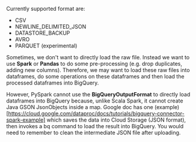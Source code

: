 Currently supported format are: 
  * CSV
  * NEWLINE_DELIMITED_JSON
  * DATASTORE_BACKUP
  * AVRO
  * PARQUET (experimental)

Sometimes, we don't want to directly load the raw file. Instead we want to use **Spark** or **Pandas** to do some pre-processing (e.g. drop duplicates, adding new columns). Therefore, we may want to load these raw files into dataframes, do some operations on these dataframes and then load the processed dataframes into BigQuery. 

However, PySpark cannot use the **BigQueryOutputFormat** to directly load dataframes into BigQuery because, unlike Scala Spark, it cannot create Java GSON JsonObjects inside a map. Google doc has one (example)[https://cloud.google.com/dataproc/docs/tutorials/bigquery-connector-spark-example] which saves the data into Cloud Storage (JSON format), then invokes a bq command to load the result into BigQuery. You would need to remember to clean the intermediate JSON file after uploading.

